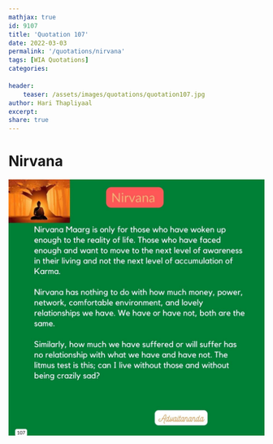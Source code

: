```yaml
---
mathjax: true
id: 9107
title: 'Quotation 107'
date: 2022-03-03
permalink: '/quotations/nirvana'
tags: [WIA Quotations] 
categories: 

header:
    teaser: /assets/images/quotations/quotation107.jpg
author: Hari Thapliyaal 
excerpt:
share: true 
---
```


# Nirvana

![Nirvana](/assets/images/quotations/quotation107.jpg)

